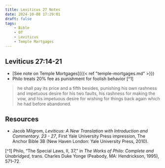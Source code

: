 ```yaml
---
title: Leviticus 27 Notes
date: 2024-10-08 17:29:01
draft: false
tags:
    - Bible
    - OT
    - Leviticus
    - Temple Mortgages
---
```


## Leviticus 27:14-21

- [See note on Temple Mortgages]({{< ref "temple-mortgages.md" >}})
- Philo treats 20% fee as punishment for foolish behavior [^1]

> he shall pay its price and a fifth besides, punishing his own rashness and impetuous desire for his two faults, his rashness for making the vow, and his impetuous desire for wishing for things back again which he had before abandoned.

## Resources

- Jacob Milgrom, <i>Leviticus: A New Translation with Introduction and Commentary. 23 - 27</i>, First Yale University Press impression, The Anchor Bible 3B (New Haven London: Yale University Press, 2010).



[^1] Philo, “The Special Laws, II, 37,” in <i>The Works of Philo: Complete and Unabridged</i>, trans. Charles Duke Yonge (Peabody, MA: Hendrickson, 1995), 571–72.




